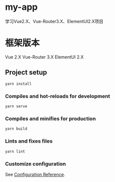 # my-app
学习Vue2.X、Vue-Router3.X、ElementUI2.X项目


# 框架版本
Vue 2.X
Vue-Router 3.X
ElementUI 2.X

## Project setup
```
yarn install
```

### Compiles and hot-reloads for development
```
yarn serve
```

### Compiles and minifies for production
```
yarn build
```

### Lints and fixes files
```
yarn lint
```

### Customize configuration
See [Configuration Reference](https://cli.vuejs.org/config/).
